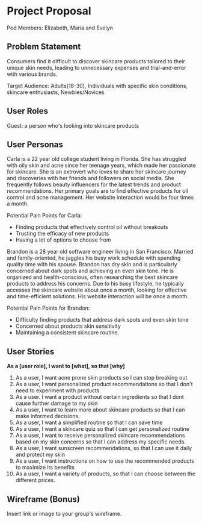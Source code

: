 # Project Proposal

Pod Members: Elizabeth, Maria and Evelyn

## Problem Statement

Consumers find it difficult to discover skincare products tailored to their unique skin needs, leading to unnecessary expenses and trial-and-error with various brands. 

Target Audience: Adults(18-30), Individuals with specific skin conditions, skincare enthusiasts, Newbies/Novices

## User Roles

Guest: a person who's looking into skincare products

## User Personas

Carla is a 22 year old college student living in Florida. She has struggled with oily skin and acne since her teenage years, which made her passionate for skincare. She is an extrovert who loves to share her skincare journey and discoveries with her friends and followers on social media. She frequently follows beauty influencers for the latest trends and product recommendations. Her primary goals are to find effective products for oil control and acne management. Her website interaction would be four times a month.

Potential Pain Points for Carla:
- Finding products that effectively control oil without breakouts
- Trusting the efficacy of new products
- Having a lot of options to choose from

Brandon is a 28 year old software engineer living in San Francisco. Married and family-oriented, he juggles his busy work schedule with spending quality time with his spouse. Brandon has dry skin and is particularly concerned about dark spots and achieving an even skin tone. He is organized and health-conscious, often researching the best skincare products to address his concerns. Due to his busy lifestyle, he typically accesses the skincare website about once a month, looking for effective and time-efficient solutions. His website interaction will be once a month. 

Potential Pain Points for Brandon:
- Difficulty finding products that address dark spots and even skin tone
- Concerned about products skin sensitivity
- Maintaining a consistent skincare routine.

## User Stories
 **As a [user role], I want to [what], so that [why]**

1. As a user, I want acne prone skin products so I can stop breaking out
2. As a user, I want personalized product recommendations so that I don't need to experiment with products
3. As a user. I want a product without certain ingredients so that I dont cause further damage to my skin
4. As a user, I want to learn more about skincare products so that I can make informed decisions.
5. As a user, I want a simplified routine so that I can save time
6. As a user, I want a skincare quiz so that I can get personalized routine
7. As a user, I want to receive personalized  skincare recommendations based on my skin concerns so that I can address my specific needs.
8. As a user, I want sunscreen recommendations, so that I can use it daily and protect my skin
9. As a user, I want instructions on how to use the recommended products to maximize its benefits
10. As a user, I want a variety of products, so that I can choose between the different prices.



## Wireframe (Bonus)

Insert link or image to your group's wireframe. 
